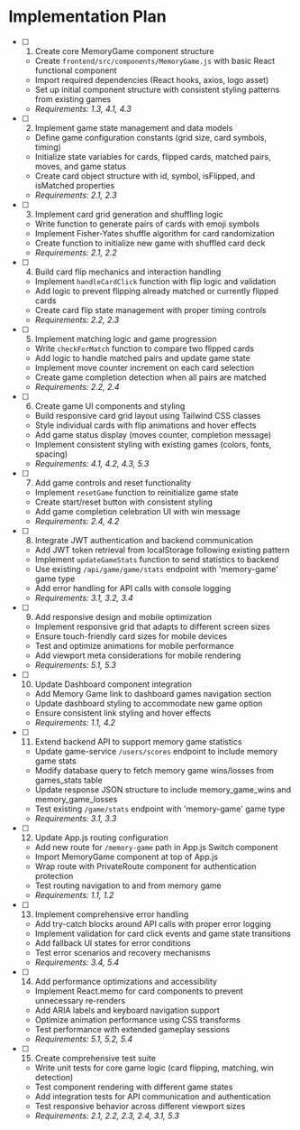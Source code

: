 # Implementation Plan

- [ ] 1. Create core MemoryGame component structure
  - Create `frontend/src/components/MemoryGame.js` with basic React functional component
  - Import required dependencies (React hooks, axios, logo asset)
  - Set up initial component structure with consistent styling patterns from existing games
  - _Requirements: 1.3, 4.1, 4.3_

- [ ] 2. Implement game state management and data models
  - Define game configuration constants (grid size, card symbols, timing)
  - Initialize state variables for cards, flipped cards, matched pairs, moves, and game status
  - Create card object structure with id, symbol, isFlipped, and isMatched properties
  - _Requirements: 2.1, 2.3_

- [ ] 3. Implement card grid generation and shuffling logic
  - Write function to generate pairs of cards with emoji symbols
  - Implement Fisher-Yates shuffle algorithm for card randomization
  - Create function to initialize new game with shuffled card deck
  - _Requirements: 2.1, 2.2_

- [ ] 4. Build card flip mechanics and interaction handling
  - Implement `handleCardClick` function with flip logic and validation
  - Add logic to prevent flipping already matched or currently flipped cards
  - Create card flip state management with proper timing controls
  - _Requirements: 2.2, 2.3_

- [ ] 5. Implement matching logic and game progression
  - Write `checkForMatch` function to compare two flipped cards
  - Add logic to handle matched pairs and update game state
  - Implement move counter increment on each card selection
  - Create game completion detection when all pairs are matched
  - _Requirements: 2.2, 2.4_

- [ ] 6. Create game UI components and styling
  - Build responsive card grid layout using Tailwind CSS classes
  - Style individual cards with flip animations and hover effects
  - Add game status display (moves counter, completion message)
  - Implement consistent styling with existing games (colors, fonts, spacing)
  - _Requirements: 4.1, 4.2, 4.3, 5.3_

- [ ] 7. Add game controls and reset functionality
  - Implement `resetGame` function to reinitialize game state
  - Create start/reset button with consistent styling
  - Add game completion celebration UI with win message
  - _Requirements: 2.4, 4.2_

- [ ] 8. Integrate JWT authentication and backend communication
  - Add JWT token retrieval from localStorage following existing pattern
  - Implement `updateGameStats` function to send statistics to backend
  - Use existing `/api/game/game/stats` endpoint with 'memory-game' game type
  - Add error handling for API calls with console logging
  - _Requirements: 3.1, 3.2, 3.4_

- [ ] 9. Add responsive design and mobile optimization
  - Implement responsive grid that adapts to different screen sizes
  - Ensure touch-friendly card sizes for mobile devices
  - Test and optimize animations for mobile performance
  - Add viewport meta considerations for mobile rendering
  - _Requirements: 5.1, 5.3_

- [ ] 10. Update Dashboard component integration
  - Add Memory Game link to dashboard games navigation section
  - Update dashboard styling to accommodate new game option
  - Ensure consistent link styling and hover effects
  - _Requirements: 1.1, 4.2_

- [ ] 11. Extend backend API to support memory game statistics
  - Update game-service `/users/scores` endpoint to include memory game stats
  - Modify database query to fetch memory game wins/losses from games_stats table
  - Update response JSON structure to include memory_game_wins and memory_game_losses
  - Test existing `/game/stats` endpoint with 'memory-game' game type
  - _Requirements: 3.1, 3.3_

- [ ] 12. Update App.js routing configuration
  - Add new route for `/memory-game` path in App.js Switch component
  - Import MemoryGame component at top of App.js
  - Wrap route with PrivateRoute component for authentication protection
  - Test routing navigation to and from memory game
  - _Requirements: 1.1, 1.2_

- [ ] 13. Implement comprehensive error handling
  - Add try-catch blocks around API calls with proper error logging
  - Implement validation for card click events and game state transitions
  - Add fallback UI states for error conditions
  - Test error scenarios and recovery mechanisms
  - _Requirements: 3.4, 5.4_

- [ ] 14. Add performance optimizations and accessibility
  - Implement React.memo for card components to prevent unnecessary re-renders
  - Add ARIA labels and keyboard navigation support
  - Optimize animation performance using CSS transforms
  - Test performance with extended gameplay sessions
  - _Requirements: 5.1, 5.2, 5.4_

- [ ] 15. Create comprehensive test suite
  - Write unit tests for core game logic (card flipping, matching, win detection)
  - Test component rendering with different game states
  - Add integration tests for API communication and authentication
  - Test responsive behavior across different viewport sizes
  - _Requirements: 2.1, 2.2, 2.3, 2.4, 3.1, 5.3_